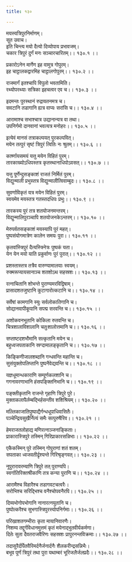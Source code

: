 ```yaml
---
title: १३०

---
```

मयस्यत्रिपुरनिर्माणम्।  
सूत उवाच।  
इति चिन्त्य मयो दैत्यो दिव्योपाय प्रभावजम्।  
चकार त्रिपुरं दुर्गं मनः सञ्चारचारितम्।। १३०.१ ।।  
  
प्रकारोऽनेन मार्गेण इह वामुत्र गोपुरम्।  
इह चाट्टालकद्वारमिह चाट्टालगोपुरम्।। १३०.२ ।।  
  
राजमार्गं इतश्चापि विपुलो भवतामिति।  
रथ्योपरथ्याः सत्रिका इहचत्वर एव च।। १३०.३ ।।  
  
इदमन्तः पुरस्थानं रुद्रायतनमत्र च।  
सवटानि तडागानि ह्यत्र वाप्यः सरांसि च।। १३०.४ ।।  
  
आरामाश्च सभाश्चात्र उद्यानान्यत्र वा तथा।  
उपनिर्गमो दानवानां भवत्यत्र मनोहरः।। १३०.५ ।।  
  
इत्येवं मानसं तत्राकल्पयत् पुरकल्पवित्।  
मयेन तत्पुरं सृष्टं त्रिपुरं त्वितिः नः श्रुतम्।। १३०.६ ।।  
  
कार्ष्णायसमयं यत्तु मयेन विहितं पुरम्।  
तारकाख्योऽधिपस्तत्र कृतस्थानाधिपोऽवसत्।। १३०.७ ।।  
  
यत्तु पूर्णेन्दुसङ्काशं राजतं निर्मितं पुरम्।  
विद्युन्माली प्रभुस्तत्र विद्युन्मालीत्विवाम्बुदः।। १३०.८ ।।  
  
सुवर्णाविकृतं यत्र मयेन विहितं पुरम्।  
स्वयमेव मयस्तत्र गतस्तदधिपः प्रभुः।। १३०.९ ।।  
  
तारकस्य पुरं तत्र शतयोजनमन्तरम्।  
विद्युन्मालिपुरञ्चापि शतयोजनकेऽन्तरम्।। १३०.१० ।।  
  
मेरुपर्वतसङ्काशं मयस्यापि पुरं महत्।  
पुष्पसंयोगमात्रेण कालेन समयः पुरा।। १३०.११ ।।  
  
कृतवांस्त्रिपुरं दैत्यस्त्रिनेत्रः पुष्पकं यता।  
येन येन मयो याति प्रकुर्वाणः पुरं पुरात्।। १३०.१२ ।।  
  
प्रशस्तास्तत्र तत्रैव वारुण्यामालयाः स्वयम्।  
रुक्मरूप्यायसानाञ्च शतशोऽथ सहस्रशः।। १३०.१३ ।।  
  
रत्नाचितानि शोभन्ते पुराण्यमरविद्विषाम्।  
प्रासादशतजुष्टानि कूटागारोत्कटानि च।। १३०.१४ ।।  
  
सर्वेषां कामगानि स्युः सर्वलोकातिगानि च।  
सोद्यानवापीकूपानि सपद्म सरवन्ति च।। १३०.१५ ।।  
  
अशोकवनभूतानि कोकिला रुतवन्ति च।  
चित्रशालाविशालानि चतुःशालोत्तमानि च।। १३०.१६ ।।  
  
सप्ताष्टदशभौमानि सत्कृतानि मयेन च।  
बहुध्वजपताकानि स्रग्दामालङ्कृतानि च।। १३०.१७ ।।  
  
किङ्किणीजालशब्दानि गन्धवन्ति महान्ति च।  
सुसंयुक्तोपलिप्तानि पुष्पनैवेद्यवन्ति च।। १३०.१८ ।।  
  
यज्ञधूमान्धकाराणि सम्पूर्णकलशानि च।  
गगनावरणाभानि हंसपङ्क्तिनिभानि च।। १३०.१९ ।।  
  
पङ्क्तीकृतानि राजन्ते गृहाणि त्रिपुरे पुरे।  
मुक्ताकलापैर्लम्बद्भिर्हसन्तीव शशिश्रियम्।। १३०.२० ।।  
  
मल्लिकाजातिपुष्पाद्यैर्गन्धधूपाधिवासितैः।  
पञ्चेन्द्रियसुखैर्नित्यं समैः सत्पुरुषैरिव।। १३०.२१ ।।  
  
हेमराजतलोहाद्य मणिरत्नाञ्जनाङ्किताः।  
प्राकारास्त्रिपुरे तस्मिन् गिरिप्राकारसन्निभाः।। १३०.२२ ।।  
  
एकैकस्मिन् पुरे तस्मिन् गोपुराणां शतं शतम्।  
सपताका ध्वजवतीर्द्रृश्यन्ते गिरिश्रृङ्गवत्।। १३०.२३ ।।  
  
नूपुरारावरम्याणि त्रिपुरे तत् पुराण्यपि।  
स्वर्गातिरिक्तश्रीकाणि तत्र कन्या पुराणि च।। १३०.२४ ।।  
  
आरामैश्च विहारैश्च तडागवटचत्वरैः।  
सरोभिश्च सरिद्भिश्च वनैश्चोपवनैरपि।। १३०.२५ ।।  
  
दिव्यभोगोपभोगानि नानारत्नयुतानि च।  
पुष्पोत्करैश्च सुभगास्त्रिपुरस्योपनिर्गमाः।। १३०.२६ ।।  
  
परिखाशतगम्भीराः कृता मायानिवारणैः।  
निशम्य तद्दुर्गविधानमुत्तमं कृतं मयेनाद्भुतवीर्यकर्मणा।  
दितेः सुता दैवतराजवैरिणः सहस्रशः प्रापुरनन्तविक्रमाः।। १३०.२७ ।।  
  
तदासुरैर्दर्पितवैरिमर्दनैर्जनार्दनैः शैलकरीन्द्रसन्निभैः।  
बभूव पूर्णं त्रिपुरं तथा पुरा यथाम्बरं भूरिजलैर्जलप्रदैः।। १३०.२८ ।।